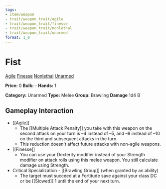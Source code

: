 ```yaml
---
tags:
- item/weapon
- trait/weapon_trait/agile
- trait/weapon_trait/finesse
- trait/weapon_trait/nonlethal
- trait/weapon_trait/unarmed
format: 1_0
---
```

# Fist

[Agile](Agile.md "Weapon Trait") [Finesse](Finesse.md "Weapon Trait") [Nonlethal](Nonlethal.md "Weapon Trait") [Unarmed](Unarmed.md "Weapon Trait") 

**Price:** 0
**Bulk:** -
**Hands:** 1

**Category:** Unarmed
**Type:** Melee
**Group:** Brawling
**Damage** 1d4 B

## Gameplay Interaction

- [[Agile]]
	- The [[Multiple Attack Penalty]] you take with this weapon on the second attack on your turn is –4 instead of –5, and –8 instead of –10 on the third and subsequent attacks in the turn.
	- This reduction doesn't affect future attacks with non-agile weapons.
- [[Finesse]]
	- You can use your Dexterity modifier instead of your Strength modifier on attack rolls using this melee weapon. You still calculate damage using Strength.
- Critical Specialization - [[Brawling Group]] (when granted by an ability)
	- The target must succeed at a Fortitude save against your class DC or be [[Slowed]] 1 until the end of your next turn.
